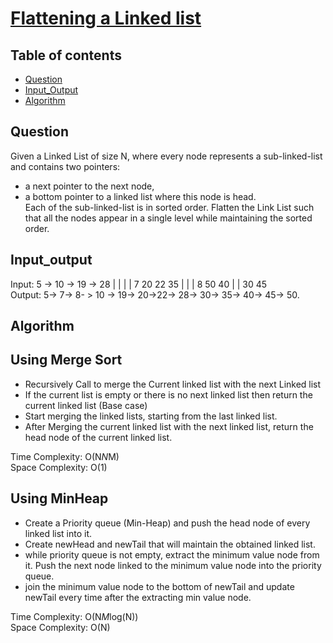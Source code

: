 # [Flattening a Linked list](https://practice.geeksforgeeks.org/problems/flattening-a-linked-list/1)

## Table of contents

- [Question](#question)
- [Input_Output](#input_output)
- [Algorithm](#algorithm)

## Question
Given a Linked List of size N, where every node represents a sub-linked-list and contains two pointers:
- a next pointer to the next node,
- a bottom pointer to a linked list where this node is head. </br>
Each of the sub-linked-list is in sorted order.
Flatten the Link List such that all the nodes appear in a single level while maintaining the sorted order. 

## Input_output
Input: 5 -> 10 -> 19 -> 28
|     |     |     | 
7     20    22   35
|           |     | 
8          50    40
|                 | 
30               45  <br/>
Output:  5-> 7-> 8- > 10 -> 19-> 20->22-> 28-> 30-> 35-> 40-> 45-> 50.

## Algorithm

## Using Merge Sort
- Recursively Call to merge the Current linked list with the next Linked list
- If the current list is empty or there is no next linked list then return the current linked list  (Base case)
- Start merging the linked lists, starting from the last linked list.
- After Merging the current linked list with the next linked list, return the head node of the current linked list.

Time Complexity: O(N*N*M) <br/>
Space Complexity: O(1) <br />

## Using MinHeap
- Create a Priority queue (Min-Heap) and push the head node of every linked list into it.
- Create newHead and newTail that will maintain the obtained linked list.
- while priority queue is not empty, extract the minimum value node from it. Push the next node linked to the minimum value node into the priority queue.
- join the minimum value node to the bottom of newTail and update newTail every time after the extracting min value node.

Time Complexity: O(N*M*log(N)) <br/>
Space Complexity: O(N)